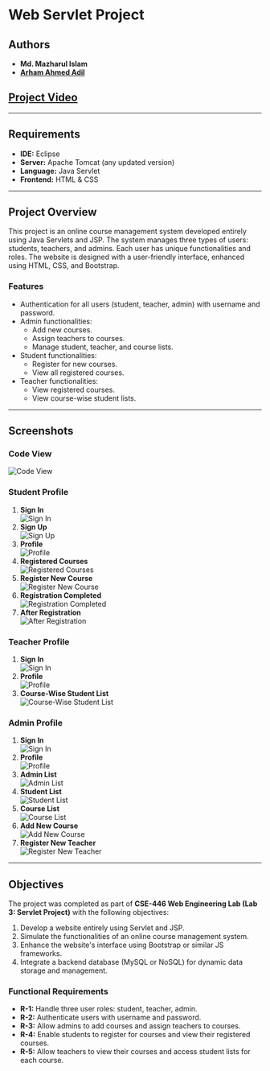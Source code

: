 # Web Servlet Project

## Authors
- **Md. Mazharul Islam**  
- **[Arham Ahmed Adil](https://github.com/marhamaa)**

## [Project Video](https://youtu.be/j6jQyXXqHB8?si=ypC674q_TBZNl8L6)

---

## Requirements
- **IDE:** Eclipse
- **Server:** Apache Tomcat (any updated version)
- **Language:** Java Servlet
- **Frontend:** HTML & CSS

---

## Project Overview
This project is an online course management system developed entirely using Java Servlets and JSP. The system manages three types of users: students, teachers, and admins. Each user has unique functionalities and roles. The website is designed with a user-friendly interface, enhanced using HTML, CSS, and Bootstrap.

### Features
- Authentication for all users (student, teacher, admin) with username and password.
- Admin functionalities:
  - Add new courses.
  - Assign teachers to courses.
  - Manage student, teacher, and course lists.
- Student functionalities:
  - Register for new courses.
  - View all registered courses.
- Teacher functionalities:
  - View registered courses.
  - View course-wise student lists.

---

## Screenshots

### Code View
![Code View](Servlet-images/1.jpg)

### Student Profile
1. **Sign In**  
   ![Sign In](Servlet-images/2.jpg)
2. **Sign Up**  
   ![Sign Up](Servlet-images/3.jpg)
3. **Profile**  
   ![Profile](Servlet-images/5.jpg)
4. **Registered Courses**  
   ![Registered Courses](Servlet-images/6.jpg)
5. **Register New Course**  
   ![Register New Course](Servlet-images/7.jpg)
6. **Registration Completed**  
   ![Registration Completed](Servlet-images/8.jpg)
7. **After Registration**  
   ![After Registration](Servlet-images/9.jpg)

### Teacher Profile
1. **Sign In**  
   ![Sign In](Servlet-images/10.jpg)
2. **Profile**  
   ![Profile](Servlet-images/11.jpg)
3. **Course-Wise Student List**  
   ![Course-Wise Student List](Servlet-images/12.jpg)

### Admin Profile
1. **Sign In**  
   ![Sign In](Servlet-images/13.jpg)
2. **Profile**  
   ![Profile](Servlet-images/14.jpg)
3. **Admin List**  
   ![Admin List](Servlet-images/15.jpg)
4. **Student List**  
   ![Student List](Servlet-images/17.jpg)
5. **Course List**  
   ![Course List](Servlet-images/18.jpg)
6. **Add New Course**  
   ![Add New Course](Servlet-images/19.jpg)
7. **Register New Teacher**  
   ![Register New Teacher](Servlet-images/20.jpg)

---

## Objectives
The project was completed as part of **CSE-446 Web Engineering Lab (Lab 3: Servlet Project)** with the following objectives:

1. Develop a website entirely using Servlet and JSP.
2. Simulate the functionalities of an online course management system.
3. Enhance the website's interface using Bootstrap or similar JS frameworks.
4. Integrate a backend database (MySQL or NoSQL) for dynamic data storage and management.

### Functional Requirements
- **R-1:** Handle three user roles: student, teacher, admin.
- **R-2:** Authenticate users with username and password.
- **R-3:** Allow admins to add courses and assign teachers to courses.
- **R-4:** Enable students to register for courses and view their registered courses.
- **R-5:** Allow teachers to view their courses and access student lists for each course.

